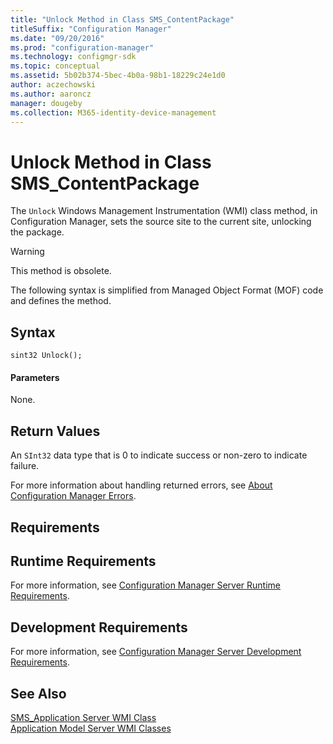 ```yaml
---
title: "Unlock Method in Class SMS_ContentPackage"
titleSuffix: "Configuration Manager"
ms.date: "09/20/2016"
ms.prod: "configuration-manager"
ms.technology: configmgr-sdk
ms.topic: conceptual
ms.assetid: 5b02b374-5bec-4b0a-98b1-18229c24e1d0
author: aczechowski
ms.author: aaroncz
manager: dougeby
ms.collection: M365-identity-device-management
---
```

# Unlock Method in Class SMS_ContentPackage
The `Unlock` Windows Management Instrumentation (WMI) class method, in Configuration Manager, sets the source site to the current site, unlocking the package.  

> [!WARNING]
>  This method is obsolete.  

 The following syntax is simplified from Managed Object Format (MOF) code and defines the method.  

## Syntax  

```  
sint32 Unlock();  
```  

#### Parameters  
 None.  

## Return Values  
 An  `SInt32` data type that is 0 to indicate success or non-zero to indicate failure.  

 For more information about handling returned errors, see [About Configuration Manager Errors](../../../../../develop/core/understand/about-configuration-manager-errors.md).  

## Requirements  

## Runtime Requirements  
 For more information, see [Configuration Manager Server Runtime Requirements](../../../../../develop/core/reqs/server-runtime-requirements.md).  

## Development Requirements  
 For more information, see [Configuration Manager Server Development Requirements](../../../../../develop/core/reqs/server-development-requirements.md).  

## See Also  
 [SMS_Application Server WMI Class](../../../../../develop/reference/apps/sms_application-server-wmi-class.md)   
 [Application Model Server WMI Classes](../../../../../develop/reference/apps/application-management-server-wmi-classes.md)

